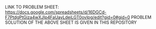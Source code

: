 LINK TO PROBLEM SHEET: https://docs.google.com/spreadsheets/d/16DGCd-F7PtdgPtGiza4wXJIp4FaUayLdeiLGT0ovlpg/edit?gid=0#gid=0
PROBLEM SOLUTION OF THE ABOVE SHEET IS GIVEN IN THIS REPOSITORY
